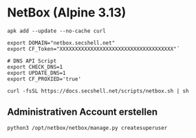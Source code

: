 # NetBox (Alpine 3.13)

```shell
apk add --update --no-cache curl

export DOMAIN="netbox.secshell.net"
export CF_Token="XXXXXXXXXXXXXXXXXXXXXXXXXXXXXXXXXXXXX"´

# DNS API Script
export CHECK_DNS=1
export UPDATE_DNS=1
export CF_PROXIED='true'

curl -fsSL https://docs.secshell.net/scripts/netbox.sh | sh
```

## Administrativen Account erstellen
```sh
python3 /opt/netbox/netbox/manage.py createsuperuser
```
